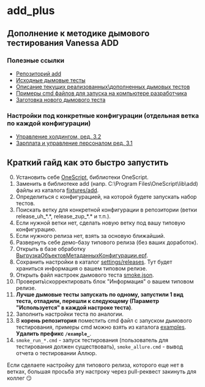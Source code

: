 # add_plus
## Дополнение к методике дымового тестирования Vanessa ADD

### Полезные ссылки

- [Репозиторий add](https://github.com/vanessa-opensource/add/)
- [Исходные дымовые тесты](https://github.com/vanessa-opensource/add/tree/develop/tests/smoke)
- [Описание текущих реализованных\дополненных дымовых тестов](https://github.com/Arcius7012/add_plus/blob/main/doc/%D0%9E%D0%BF%D0%B8%D1%81%D0%B0%D0%BD%D0%B8%D0%B5%20%D0%B4%D1%8B%D0%BC%D0%BE%D0%B2%D1%8B%D1%85%20%D1%82%D0%B5%D1%81%D1%82%D0%BE%D0%B2.md)
- [Примеры cmd файлов для запуска на компьютере разработчика](https://github.com/Arcius7012/add_plus/tree/main/examples)
- [Заготовка нового дымового теста](https://github.com/Arcius7012/add_plus/tree/main/features/samples)

### Настройки под конкретные конфигурации (отдельная ветка по каждой конфигурации)

- [Управление холдингом, ред. 3.2]()
- [Зарплата и управление персоналом ред. 3.1]()

## Краткий гайд как это быстро запустить

0. Установить себе [OneScript](https://oscript.io/downloads/), библиотеки OneScript.
0. Заменить в библиотеке add (напр. C:\Program Files\OneScript\lib\add) файлы из каталога [fixtures/add](https://github.com/Arcius7012/add_plus/tree/main/fixtures/add).
0. Определиться с конфигурацией, на которой будете запускать набор тестов.
0. Поискать ветку для конкретной конфигурации в репозитории (ветки release_uh_\*.\*, release_zup_\*.\* и т.п.).
0. Если нужной ветки нет, сделать новую ветку под вашу типовую конфигурацию.
0. Если нужного релиза нет, взять за основую ближайший.
0. Развернуть себе демо-базу типового релиза (без ваших доработок).
0. Открыть в базе обработку [ВыгрузкаОбъектовМетаданныхКонфигурации.epf](https://github.com/Arcius7012/add_plus/blob/main/tools/%D0%92%D1%8B%D0%B3%D1%80%D1%83%D0%B7%D0%BA%D0%B0%D0%9E%D0%B1%D1%8A%D0%B5%D0%BA%D1%82%D0%BE%D0%B2%D0%9C%D0%B5%D1%82%D0%B0%D0%B4%D0%B0%D0%BD%D0%BD%D1%8B%D1%85%D0%9A%D0%BE%D0%BD%D1%84%D0%B8%D0%B3%D1%83%D1%80%D0%B0%D1%86%D0%B8%D0%B8.epf).
0. Сохранить настройки в каталог [settings/releases](https://github.com/Arcius7012/add_plus/tree/main/settings/releases). Тут будет храниться информация о вашем типовом релизе.
0. Открыть файл настроек дымового теста [smoke.json](https://github.com/Arcius7012/add_plus/blob/main/settings/smoke.json).
0. Проверить\скорректировать блок "Информация" о вашем типовом релизе.
0. **Лучше дымовые тесты запускать по одному, запустили 1 вид теста, отладили, перешли к следующему (Параметр "Используется" в каждой настроке теста)**.
0. Заполнить настройки теста по аналогии.
0. В **корень репозитория** поместить cmd файл с запуском дымового тестирования, примеры cmd можно взять из каталога [examples](https://github.com/Arcius7012/add_plus/tree/main/examples). **Удалить префикс `/example_`**.
0. `smoke_run_*.cmd` - запуск тестирования (пользователь для тестирования должен существовать), `smoke_allure.cmd` - вывод отчета о тестировании Аллюр.

Если сделаете настройку для типового релиза, которого еще нет в ветках, большая просьба эту настроку через pull-реквест закинуть для коллег :smirk:
